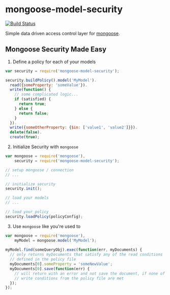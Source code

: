 # mongoose-model-security

[![Build Status](https://travis-ci.org/forrert/mongoose-model-security.svg?branch=master)](https://travis-ci.org/forrert/mongoose-model-security)

Simple data driven access control layer for [mongoose](https://github.com/LearnBoost/mongoose).

## Mongoose Security Made Easy
1. Define a policy for each of your models
  ```javascript
  var security = require('mongoose-model-security');
  
  security.buildPolicy().model('MyModel').
    read({someProperty: 'someValue'}).
    write(function() {
      // some complicated logic...
      if (satisfied) {
        return true;
      } else {
        return false;
      }
    }).
    write({someOtherProperty: {$in: ['value1', 'value2']}}).
    delete(false).
    create(true);
  ```

2. Initialize Security with `mongoose`
  ```javascript
  var mongoose = require('mongoose'),
      security = require('mongoose-model-security');

  // setup mongoose / connection
  // ...

  // initialize security
  security.init();

  // load your models
  // ...

  // load your policy
  security.loadPolicy(policyConfig);
  ```

3. Use `mongoose` like you're used to
  ```javascript
  var mongoose = require('mongoose'),
      myModel = mongoose.model('MyModel');
      
  myModel.find(someQueryObj).exec(function(err, myDocuments) {
    // only returns myDocuments that satisfy any of the read conditions 
    // defined in the policy file
    myDocuments[0].someProperty = 'someNewValue';
    myDocuments[0].save(function(err) {
      // will return with an error and not save the document, if none of the
      // write conditions from the policy file are met
    });
  });
  ```
  
